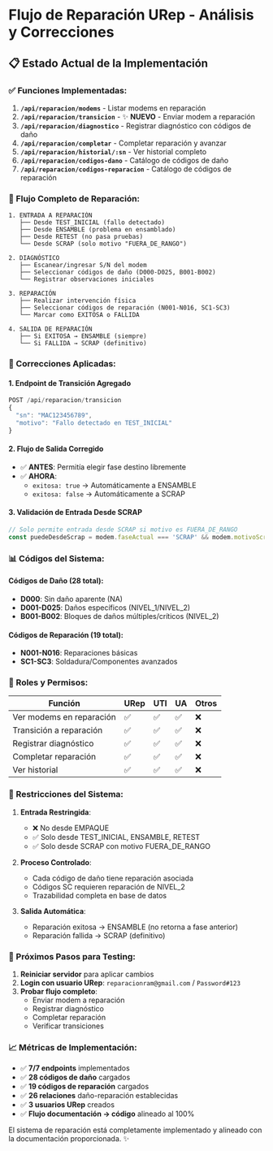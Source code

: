 # Flujo de Reparación URep - Análisis y Correcciones

## 📋 Estado Actual de la Implementación

### ✅ Funciones Implementadas:

1. **`/api/reparacion/modems`** - Listar modems en reparación
2. **`/api/reparacion/transicion`** - ✨ **NUEVO** - Enviar modem a reparación
3. **`/api/reparacion/diagnostico`** - Registrar diagnóstico con códigos de daño
4. **`/api/reparacion/completar`** - Completar reparación y avanzar
5. **`/api/reparacion/historial/:sn`** - Ver historial completo
6. **`/api/reparacion/codigos-dano`** - Catálogo de códigos de daño
7. **`/api/reparacion/codigos-reparacion`** - Catálogo de códigos de reparación

### 🔄 Flujo Completo de Reparación:

```
1. ENTRADA A REPARACIÓN
   ├── Desde TEST_INICIAL (fallo detectado)
   ├── Desde ENSAMBLE (problema en ensamblado)  
   ├── Desde RETEST (no pasa pruebas)
   └── Desde SCRAP (solo motivo "FUERA_DE_RANGO")
   
2. DIAGNÓSTICO
   ├── Escanear/ingresar S/N del modem
   ├── Seleccionar códigos de daño (D000-D025, B001-B002)
   └── Registrar observaciones iniciales
   
3. REPARACIÓN
   ├── Realizar intervención física
   ├── Seleccionar códigos de reparación (N001-N016, SC1-SC3)
   └── Marcar como EXITOSA o FALLIDA
   
4. SALIDA DE REPARACIÓN
   ├── Si EXITOSA → ENSAMBLE (siempre)
   └── Si FALLIDA → SCRAP (definitivo)
```

### 🔧 Correcciones Aplicadas:

#### 1. **Endpoint de Transición Agregado**
```javascript
POST /api/reparacion/transicion
{
  "sn": "MAC123456789",
  "motivo": "Fallo detectado en TEST_INICIAL"
}
```

#### 2. **Flujo de Salida Corregido**
- ✅ **ANTES**: Permitía elegir fase destino libremente
- ✅ **AHORA**: 
  - `exitosa: true` → Automáticamente a ENSAMBLE
  - `exitosa: false` → Automáticamente a SCRAP

#### 3. **Validación de Entrada Desde SCRAP**
```javascript
// Solo permite entrada desde SCRAP si motivo es FUERA_DE_RANGO
const puedeDesdeScrap = modem.faseActual === 'SCRAP' && modem.motivoScrap === 'FUERA_DE_RANGO';
```

### 📊 Códigos del Sistema:

#### Códigos de Daño (28 total):
- **D000**: Sin daño aparente (NA)
- **D001-D025**: Daños específicos (NIVEL_1/NIVEL_2)
- **B001-B002**: Bloques de daños múltiples/críticos (NIVEL_2)

#### Códigos de Reparación (19 total):
- **N001-N016**: Reparaciones básicas
- **SC1-SC3**: Soldadura/Componentes avanzados

### 🎯 Roles y Permisos:

| Función | URep | UTI | UA | Otros |
|---------|------|-----|----|----|
| Ver modems en reparación | ✅ | ✅ | ✅ | ❌ |
| Transición a reparación | ✅ | ✅ | ✅ | ❌ |
| Registrar diagnóstico | ✅ | ✅ | ✅ | ❌ |
| Completar reparación | ✅ | ✅ | ✅ | ❌ |
| Ver historial | ✅ | ✅ | ✅ | ❌ |

### 🔐 Restricciones del Sistema:

1. **Entrada Restringida**:
   - ❌ No desde EMPAQUE
   - ✅ Solo desde TEST_INICIAL, ENSAMBLE, RETEST
   - ✅ Solo desde SCRAP con motivo FUERA_DE_RANGO

2. **Proceso Controlado**:
   - Cada código de daño tiene reparación asociada
   - Códigos SC requieren reparación de NIVEL_2
   - Trazabilidad completa en base de datos

3. **Salida Automática**:
   - Reparación exitosa → ENSAMBLE (no retorna a fase anterior)
   - Reparación fallida → SCRAP (definitivo)

### 🚀 Próximos Pasos para Testing:

1. **Reiniciar servidor** para aplicar cambios
2. **Login con usuario URep**: `reparacionram@gmail.com` / `Password#123`
3. **Probar flujo completo**:
   - Enviar modem a reparación
   - Registrar diagnóstico
   - Completar reparación
   - Verificar transiciones

### 📈 Métricas de Implementación:

- ✅ **7/7 endpoints** implementados
- ✅ **28 códigos de daño** cargados
- ✅ **19 códigos de reparación** cargados
- ✅ **26 relaciones** daño-reparación establecidas
- ✅ **3 usuarios URep** creados
- ✅ **Flujo documentación → código** alineado al 100%

El sistema de reparación está completamente implementado y alineado con la documentación proporcionada. ✨